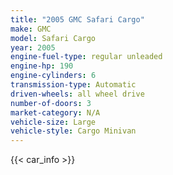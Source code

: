 ```yaml
---
title: "2005 GMC Safari Cargo"
make: GMC
model: Safari Cargo
year: 2005
engine-fuel-type: regular unleaded
engine-hp: 190
engine-cylinders: 6
transmission-type: Automatic
driven-wheels: all wheel drive
number-of-doors: 3
market-category: N/A
vehicle-size: Large
vehicle-style: Cargo Minivan
---
```


{{< car_info >}}

